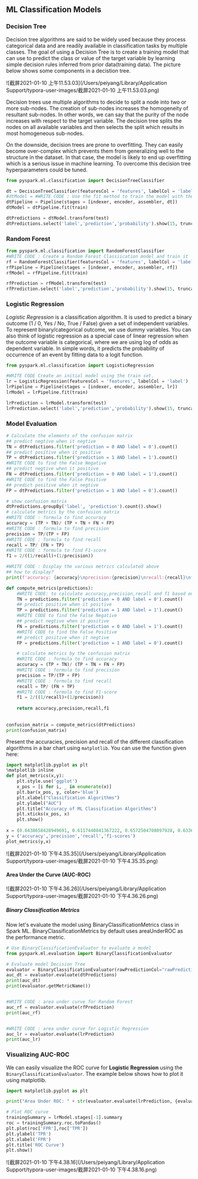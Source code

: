 ## ML Classification Models

### Decision Tree
Decision tree algorithms are said to be widely used because they process categorical data and are readily available in classification tasks by multiple classes. The goal of using a Decision Tree is to create a training model that can use to predict the class or value of the target variable by learning simple decision rules inferred from prior data(training data). The picture below shows some components in a decistion tree.

![截屏2021-01-10 上午11.53.03](/Users/peiyang/Library/Application Support/typora-user-images/截屏2021-01-10 上午11.53.03.png)

Decision trees use multiple algorithms to decide to split a node into two or more sub-nodes. The creation of sub-nodes increases the homogeneity of resultant sub-nodes. In other words, we can say that the purity of the node increases with respect to the target variable. The decision tree splits the nodes on all available variables and then selects the split which results in most homogeneous sub-nodes.

On the downside, decision trees are prone to overfitting. They can easily become over-complex which prevents them from generalizing well to the structure in the dataset. In that case, the model is likely to end up overfitting which is a serious issue in machine learning. To overcome this decision tree hyperparameters could be tuned. 

```python
from pyspark.ml.classification import DecisionTreeClassifier

dt = DecisionTreeClassifier(featuresCol = 'features', labelCol = 'label', maxDepth = 3)
#dtModel = #WRITE CODE : Use the fit method to train the model with the training data you created in Step 4
dtPipeline = Pipeline(stages = [indexer, encoder, assembler, dt])
dtModel = dtPipeline.fit(train)

dtPredictions = dtModel.transform(test)
dtPredictions.select('label','prediction','probability').show(15, truncate = False)
```



<h3>Random Forest</h3>

```python
from pyspark.ml.classification import RandomForestClassifier
#WRITE CODE : Create a Random Forest Classiication model and train it
rf = RandomForestClassifier(featuresCol = 'features', labelCol = 'label', numTrees = 10)
rfPipeline = Pipeline(stages = [indexer, encoder, assembler, rf])
rfModel = rfPipeline.fit(train)

rfPrediction = rfModel.transform(test)
rfPrediction.select('label','prediction','probability').show(15, truncate = False)
```



### Logistic Regression 

*Logistic Regression* is a classification algorithm. It is used to predict a binary outcome (1 / 0, Yes / No, True / False) given a set of independent variables. To represent binary/categorical outcome, we use dummy variables. You can also think of logistic regression as a special case of linear regression when the outcome variable is categorical, where we are using log of odds as dependent variable. In simple words, it predicts the probability of occurrence of an event by fitting data to a logit function.



```python
from pyspark.ml.classification import LogisticRegression

#WRITE CODE Create an initial model using the train set.
lr = LogisticRegression(featuresCol = 'features', labelCol = 'label')
lrPipeline = Pipeline(stages = [indexer, encoder, assembler, lr])
lrModel = lrPipeline.fit(train)

lrPrediction = lrModel.transform(test)
lrPrediction.select('label','prediction','probability').show(15, truncate = False)
```



<h3>Model Evaluation</h3>

```python
# Calculate the elements of the confusion matrix
## predict negtive when it negtive
TN = dtPredictions.filter('prediction = 0 AND label = 0').count()
## predict positive when it positive
TP = dtPredictions.filter('prediction = 1 AND label = 1').count()
#WRITE CODE to find the False Negative
## predict negtive when it positive
FN = dtPredictions.filter('prediction = 0 AND label = 1').count()
#WRITE CODE to find the False Positive
## predict positive when it negtive 
FP = dtPredictions.filter('prediction = 1 AND label = 0').count()

# show confusion matrix
dtPredictions.groupBy('label', 'prediction').count().show()
# calculate metrics by the confusion matrix
#WRITE CODE : formula to find accuracy
accuracy = (TP + TN)/ (TP + TN + FN + FP)
#WRITE CODE : formula to find precision
precision = TP/(TP + FP)
#WRITE CODE : formula to find recall
recall = TP/ (FN + TP)
#WRITE CODE : formula to find F1-score
f1 = 2/((1/recall)+(1/precision))

#WRITE CODE : Display the various metrics calculated above
## how to display?
print(f'accuracy: {accuracy}\nprecision:{precision}\nrecall:{recall}\nf1:{f1}')
```



```python
def compute_metrics(predictions):
    #WRITE CODE: to calculate accuracy,precision,recall and f1 based on above example
    TN = predictions.filter('prediction = 0 AND label = 0').count()
    ## predict positive when it positive
    TP = predictions.filter('prediction = 1 AND label = 1').count()
    #WRITE CODE to find the False Negative
    ## predict negtive when it positive
    FN = predictions.filter('prediction = 0 AND label = 1').count()
    #WRITE CODE to find the False Positive
    ## predict positive when it negtive 
    FP = predictions.filter('prediction = 1 AND label = 0').count()

    # calculate metrics by the confusion matrix
    #WRITE CODE : formula to find accuracy
    accuracy = (TP + TN)/ (TP + TN + FN + FP)
    #WRITE CODE : formula to find precision
    precision = TP/(TP + FP)
    #WRITE CODE : formula to find recall
    recall = TP/ (FN + TP)
    #WRITE CODE : formula to find F1-score
    f1 = 2/((1/recall)+(1/precision))
    
    return accuracy,precision,recall,f1    
  
  
confusion_matrix = compute_metrics(dtPredictions)
print(confusion_matrix)
```



Present the accuracies, precision and recall of the different classification algorithms in a bar chart using `matplotlib`. You can use the function given here:

```python
import matplotlib.pyplot as plt
%matplotlib inline
def plot_metrics(x,y):
    plt.style.use('ggplot')   
    x_pos = [i for i, _ in enumerate(x)]
    plt.bar(x_pos, y, color='blue')
    plt.xlabel("Classification Algorithms")
    plt.ylabel("AUC")
    plt.title("Accuracy of ML Classification Algorithms")
    plt.xticks(x_pos, x)
    plt.show()
    
x = (0.6438658428949691, 0.6117440841367222, 0.6572504708097928, 0.6336813436223332)
y = ('accuracy','precision','recall','f1-scores')
plot_metrics(y,x)
```

![截屏2021-01-10 下午4.35.35](/Users/peiyang/Library/Application Support/typora-user-images/截屏2021-01-10 下午4.35.35.png)



#### Area Under the Curve (AUC-ROC) 

![截屏2021-01-10 下午4.36.26](/Users/peiyang/Library/Application Support/typora-user-images/截屏2021-01-10 下午4.36.26.png)

##### Binary Classification Metrics 

Now let's evaluate the model using BinaryClassificationMetrics class in Spark ML. BinaryClassificationMetrics by default uses areaUnderROC as the performance metric.

```python
# Use BinaryClassificationEvaluator to evaluate a model
from pyspark.ml.evaluation import BinaryClassificationEvaluator

# Evaluate model Decision Tree
evaluator = BinaryClassificationEvaluator(rawPredictionCol="rawPrediction")
auc_dt = evaluator.evaluate(dtPredictions)
print(auc_dt)
print(evaluator.getMetricName())


#WRITE CODE : area under curve for Random Forest
auc_rf = evaluator.evaluate(rfPrediction)
print(auc_rf)


#WRITE CODE : area under curve for Logistic Regression
auc_lr = evaluator.evaluate(lrPrediction)
print(auc_lr)
```



### Visualizing AUC-ROC 

We can easily visualize the ROC curve for **Logistic Regression** using the `BinaryClassificationEvaluator`. The example below shows how to plot it using matplotlib.

```python
import matplotlib.pyplot as plt

print("Area Under ROC: " + str(evaluator.evaluate(lrPrediction, {evaluator.metricName: "areaUnderROC"})))

# Plot ROC curve
trainingSummary = lrModel.stages[-1].summary
roc = trainingSummary.roc.toPandas()
plt.plot(roc['FPR'],roc['TPR'])
plt.ylabel('TPR')
plt.xlabel('FPR')
plt.title('ROC Curve')
plt.show()
```

![截屏2021-01-10 下午4.38.16](/Users/peiyang/Library/Application Support/typora-user-images/截屏2021-01-10 下午4.38.16.png)











